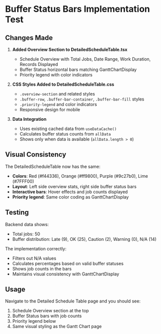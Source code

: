 # Buffer Status Bars Implementation Test

## Changes Made

1. **Added Overview Section to DetailedScheduleTable.tsx**
   - Schedule Overview with Total Jobs, Date Range, Work Duration, Records Displayed
   - Buffer Status horizontal bars matching GanttChartDisplay
   - Priority legend with color indicators

2. **CSS Styles Added to DetailedScheduleTable.css**
   - `.overview-section` and related styles
   - `.buffer-row`, `.buffer-bar-container`, `.buffer-bar-fill` styles
   - `.priority-legend` and color indicators
   - Responsive design for mobile

3. **Data Integration**
   - Uses existing cached data from `useDataCache()`
   - Calculates buffer status counts from `allData`
   - Shows only when data is available (`allData.length > 0`)

## Visual Consistency

The DetailedScheduleTable now has the same:
- **Colors**: Red (#f44336), Orange (#ff9800), Purple (#9c27b0), Lime (#7FFF00)
- **Layout**: Left side overview stats, right side buffer status bars
- **Interactive bars**: Hover effects and job counts displayed
- **Priority legend**: Same color coding as GanttChartDisplay

## Testing

Backend data shows:
- Total jobs: 50
- Buffer distribution: Late (9), OK (25), Caution (2), Warning (0), N/A (14)

The implementation correctly:
- Filters out N/A values
- Calculates percentages based on valid buffer statuses
- Shows job counts in the bars
- Maintains visual consistency with GanttChartDisplay

## Usage

Navigate to the Detailed Schedule Table page and you should see:
1. Schedule Overview section at the top
2. Buffer Status bars with job counts
3. Priority legend below
4. Same visual styling as the Gantt Chart page